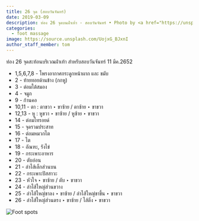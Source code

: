 ```yaml
---
title: 26 จุด (สอบวันจันทร์)
date: 2019-03-09
description: ท่อง 26 จุดบนฝ่าเท้า - สอบวันจันทร์ • Photo by <a href="https://unsplash.com/@meganmenegay">Megan Menegay</a> on <a href="https://unsplash.com/">Unsplash</a>
categories:
  - foot massage
image: https://source.unsplash.com/UojxG_BJxnI
author_staff_member: tom
---
```

ท่อง 26 จุดสะท้อนบริเวณฝ่าเท้า สำหรับสอบวันจันทร์ 11 มีค.2652

- 1,5,6,7,8 - โพรงอากาศกระดูกหน้าผาก และ ขมับ
- 2 - ท้ายทอยด้านข้าง (กกหู)
- 3 - ต่อมใต้สมอง
- 4 - จมูก
- 9 - ก้านคอ
- 10,11 - ตา : ตาขวา ‣ ขาซ้าย / ตาซ้าย ‣ ขาขวา
- 12,13 - หู : หูขวา ‣ ขาซ้าย / หูซ้าย ‣ ขาขวา
- 14 - ต่อมไทรอยด์
- 15 - จุดรวมประสาท
- 16 - ต่อมหมวกไต
- 17 - ไต
- 18 - อัณฑะ, รังไข่
- 19 - กระเพาะอาหาร
- 20 - ตับอ่อน
- 21 - ลำไส้เล็กส่วนบน
- 22 - กระเพาะปัสสาวะ
- 23 - หัวใจ ‣ ขาซ้าย / ตับ ‣ ขาขวา
- 24 - ลำไส้ใหญ่ส่วนขวาง
- 25 - ลำไส้ใหญ่ขาลง ‣ ขาซ้าย / ลำไส้ใหญ่ขาขึ้น ‣ ขาขวา
- 26 - ลำไส้ใหญ่ส่วนตรง ‣ ขาซ้าย / ไส้ติ่ง ‣ ขาขวา

![Foot spots](https://res.cloudinary.com/sdees-reallife/image/upload/v1552093318/imgmass_08.jpg)

